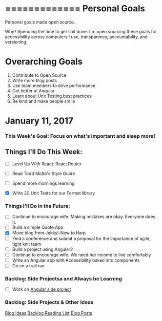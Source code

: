 =============
Personal Goals
==============

Personal goals made open source.

Why? Spending the time to get shit done. I'm open sourcing these goals for accessibility across computers I use, transparency, accountability, and versioning.

# Overarching Goals
1. Contribute to Open Source
2. Write more blog posts
3. Use team members to drive performance
4. Get better at Angular
5. Learn about Unit Testing best practices
6. Be kind and make people smile

# January 11, 2017

### This Week's Goal: Focus on what's important and sleep more!

## Things I'll Do This Week:
- [ ] Level Up With React: React Router
- [ ] Read Todd Motto's Style Guide
- [ ] Spend more mornings learning
- [X] Write 20 Unit Tests for our Format library


### Things I'll Do in the Future:
- [ ] Continue to encourage wife. Making mistakes are okay. Everyone does it.
- [ ] Build a simple Quote App
- [X] Move blog from Jekkyl-Now to Harp 
- [ ] Find a conference and submit a proposal for the importance of agile, tight knit team
- [ ] Build a project using Angular2 
- [ ] Continue to encourage wife. We need her income to live comfortably
- [ ] Write an Angular app with Accessibility baked into components
- [ ] Go on a trail run

### Backlog: Side Projectsa and Always be Learning
- [ ] Work on [Angular side project]()

### Backlog: Side Projects & Other Ideas
[Blog Ideas](https://github.com/benpetersen/personal-goals/tree/master/ideas-and-misc/blog-ideas.md)
[Backlog Reading List](https://github.com/benpetersen/personal-goals/tree/master/ideas-and-misc/book-checklist.md)
[Blog Posts](https://github.com/benpetersen/personal-goals/blob/master/ideas-and-misc/blog-posts.md)
